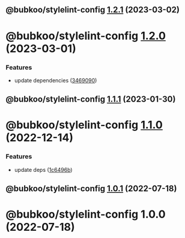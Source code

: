 ## @bubkoo/stylelint-config [1.2.1](https://github.com/bubkoo/configs/compare/@bubkoo/stylelint-config@1.2.0...@bubkoo/stylelint-config@1.2.1) (2023-03-02)

# @bubkoo/stylelint-config [1.2.0](https://github.com/bubkoo/configs/compare/@bubkoo/stylelint-config@1.1.1...@bubkoo/stylelint-config@1.2.0) (2023-03-01)


### Features

* update dependencies ([3469090](https://github.com/bubkoo/configs/commit/3469090880735010c7f8f90ae746969eed1269ef))

## @bubkoo/stylelint-config [1.1.1](https://github.com/bubkoo/configs/compare/@bubkoo/stylelint-config@1.1.0...@bubkoo/stylelint-config@1.1.1) (2023-01-30)

# @bubkoo/stylelint-config [1.1.0](https://github.com/bubkoo/configs/compare/@bubkoo/stylelint-config@1.0.1...@bubkoo/stylelint-config@1.1.0) (2022-12-14)


### Features

* update deps ([1c6496b](https://github.com/bubkoo/configs/commit/1c6496b5683e138e66529a7e51f7b4cd788676b8))

## @bubkoo/stylelint-config [1.0.1](https://github.com/bubkoo/configs/compare/@bubkoo/stylelint-config@1.0.0...@bubkoo/stylelint-config@1.0.1) (2022-07-18)

# @bubkoo/stylelint-config 1.0.0 (2022-07-18)

